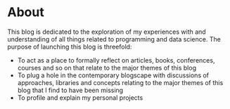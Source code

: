 # About

This blog is dedicated to the exploration of my experiences with and understanding of all things related to programming and data science. The purpose of launching this blog is threefold:

- To act as a place to formally reflect on articles, books, conferences, courses and so on that relate to the major themes of this blog
- To plug a hole in the contemporary blogscape with discussions of approaches, libraries and concepts relating to the major themes of this blog that I find to have been missing
- To profile and explain my personal projects


